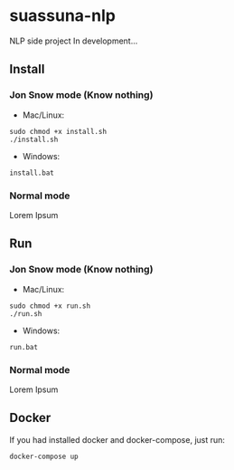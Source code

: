 # suassuna-nlp
NLP side project
In development...

## Install
### Jon Snow mode (Know nothing)
- Mac/Linux:
```
sudo chmod +x install.sh
./install.sh
```
- Windows:
```
install.bat
```
### Normal mode
Lorem Ipsum

## Run
### Jon Snow mode (Know nothing)
- Mac/Linux:
```
sudo chmod +x run.sh
./run.sh
```

- Windows:
```
run.bat
```

### Normal mode
Lorem Ipsum

## Docker
If you had installed docker and docker-compose, just run:
```
docker-compose up
```
